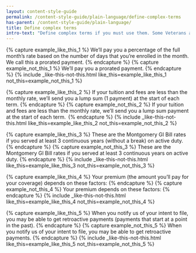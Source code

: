 ```yaml
---
layout: content-style-guide
permalink: /content-style-guide/plain-language/define-complex-terms
has-parent: /content-style-guide/plain-language/
title: Define complex terms
intro-text: "Define complex terms if you must use them. Some Veterans are more familiar with a complex term that VA may use in other communications, so we keep it and define it. Add a plain language definition in parentheses immediately following the term or in a separate sentence. You can also lead with the plain language phrasing, followed by the complex term.  ."
---
```


{% capture example_like_this_1 %}
We’ll pay you a percentage of the full month’s rate based on the number of days that you’re enrolled in the month. We call this a prorated payment.
{% endcapture %}
{% capture example_not_this_1 %}
We’ll pay you a prorated payment.
{% endcapture %}
{% include _like-this-not-this.html like_this=example_like_this_1 not_this=example_not_this_1 %}

{% capture example_like_this_2 %}
If your tuition and fees are less than the monthly rate, we’ll send you a lump sum (1 payment) at the start of each term.
{% endcapture %}
{% capture example_not_this_2 %}
If your tuition and fees are less than the monthly rate, we’ll send you a lump sum payment at the start of each term. 
{% endcapture %}
{% include _like-this-not-this.html like_this=example_like_this_2 not_this=example_not_this_2 %}

{% capture example_like_this_3 %}
These are the Montgomery GI Bill rates if you served at least 3 continuous years (without a break) on active duty.
{% endcapture %}
{% capture example_not_this_3 %}
These are the Montgomery GI Bill rates if you served at least 3 continuous years on active duty.
{% endcapture %}
{% include _like-this-not-this.html like_this=example_like_this_3 not_this=example_not_this_3 %}

{% capture example_like_this_4 %}
Your premium (the amount you’ll pay for your coverage) depends on these factors:
{% endcapture %}
{% capture example_not_this_4 %}
Your premium depends on these factors:
{% endcapture %}
{% include _like-this-not-this.html like_this=example_like_this_4 not_this=example_not_this_4 %}

{% capture example_like_this_5 %}
When you notify us of your intent to file, you may be able to get retroactive payments (payments that start at a point in the past). 
{% endcapture %}
{% capture example_not_this_5 %}
When you notify us of your intent to file, you may be able to get retroactive payments.
{% endcapture %}
{% include _like-this-not-this.html like_this=example_like_this_5 not_this=example_not_this_5 %}
